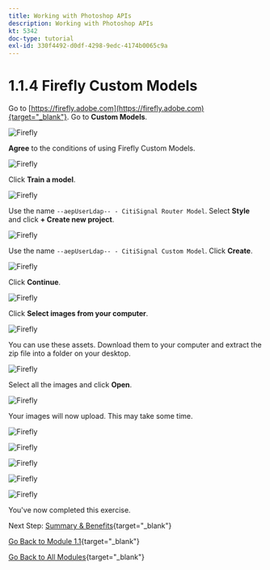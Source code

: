 ```yaml
---
title: Working with Photoshop APIs
description: Working with Photoshop APIs
kt: 5342
doc-type: tutorial
exl-id: 330f4492-d0df-4298-9edc-4174b0065c9a
---
```

# 1.1.4 Firefly Custom Models

Go to [https://firefly.adobe.com](https://firefly.adobe.com){target="_blank"}. Go to **Custom Models**.

![Firefly](./images/ffcm1.png)

**Agree** to the conditions of using Firefly Custom Models.

![Firefly](./images/ffcm2.png)

Click **Train a model**.

![Firefly](./images/ffcm3.png)

Use the name `--aepUserLdap-- - CitiSignal Router Model`. Select **Style** and click **+ Create new project**.

![Firefly](./images/ffcm4.png)

Use the name `--aepUserLdap-- - CitiSignal Custom Model`. Click **Create**.

![Firefly](./images/ffcm5.png)

Click **Continue**.

![Firefly](./images/ffcm6.png)

Click **Select images from your computer**.

![Firefly](./images/ffcm7.png)

You can use these assets. Download them to your computer and extract the zip file into a folder on your desktop.

![Firefly](./images/ffcm8.png)

Select all the images and click **Open**.

![Firefly](./images/ffcm9.png)

Your images will now upload. This may take some time.

![Firefly](./images/ffcm10.png)

![Firefly](./images/ffcm11.png)

![Firefly](./images/ffcm12.png)

![Firefly](./images/ffcm13.png)

![Firefly](./images/ffcm14.png)

You've now completed this exercise. 

Next Step: [Summary & Benefits](./summary.md){target="_blank"}

[Go Back to Module 1.1](./firefly-services.md){target="_blank"}

[Go Back to All Modules](./../../../overview.md){target="_blank"}
